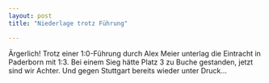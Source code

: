 ```yaml
---
layout: post
title: "Niederlage trotz Führung"

---
```


Ärgerlich! Trotz einer 1:0-Führung durch Alex Meier unterlag die Eintracht in Paderborn mit 1:3. Bei einem Sieg hätte Platz 3 zu Buche gestanden, jetzt sind wir Achter. Und gegen Stuttgart bereits wieder unter Druck...


